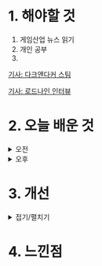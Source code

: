 
# 1. 해야할 것

1. 게임산업 뉴스 읽기 
2. 개인 공부  
3. 

[기사: 다크앤다커 스팀](https://www.gamemeca.com/view.php?gid=1749724)

[기사: 로드나인 인터뷰](https://www.gameple.co.kr/news/articleView.html?idxno=209672)

# 2. 오늘 배운 것

<details>
<summary>오전</summary>

## 오늘의 뉴스
### 다크앤다커 스팀 재출시
![image](https://github.com/JM94Ent/TIL-WIL/assets/143363550/5860df51-46ad-44d7-b437-67e77a5462b3)
```
던전을 파밍하고 나오는 게임
그러니까 타르코프 같은 게임들은 유료BM을 짤때 스킨 같은 거나 전투패스를 내야한다고 생각한다.
정말 좋아한다면 이런 스킨류들은 한번쯤 해보고 싶을테니까
맵 같은 경우도 사람들에게 전부 오픈하되 유료 캠패인을 통해서 얻을 수 있는 스킨과 스토리 내러티브를 한다면 어땠을까?
```

### 로드나인 인터뷰
![image](https://github.com/JM94Ent/TIL-WIL/assets/143363550/8dd374db-3231-4e58-a6a6-288eb1cfca61)
```
새로운 MMORPG가 나왔다
하지만 이 게임... 리니지 냄새가 나는걸?
아직 게임 플레이나 BM들을 못봤지만 공성전이나 PVP이야기하는 걸 봐선 과금요소가 아주 많을 것 같다.
좀 더 지켜봐야할듯
```


■ 난투형 배틀로얄 '아수라장', 스팀넥스트페스트 출전
지난해 12월 CBT를 진행한 '디자드(D-ZARD)'의 신작 '아수라장'이 6월 스팀 넥스트 페스트에 출전합니다. '아수라장'은 쿼터뷰 형태로 펼쳐지는 애니메이션 풍 난투형 배틀로얄 액션 게임으로, 직관적인 조작과 대난투 시리즈를 연상케 하는 호쾌한 넉 백 시스템, 장외 아웃 시스템이 어우러진 게임입니다. 

■ [Ent+] NHN벅스, 음악 큐레이션 브랜드 'essential;' 2번째 엘범 발매
NHN벅스는 'essential; With Artist(에센셜 위드 아티스트)' 프로젝트의 두 번째 오리지널 앨범 'Every Night'을 제작해 발매하며, 음악 큐레이션 브랜드 'essential;(에센셜)'의 서비스 영역을 지속 확대한다고 10일 밝혔습니다. NHN벅스는 차별화된 음악 큐레이션 콘텐츠를 제공해온 essential; 브랜드를 활용해, 유명 아티스트와 함께 고품질 앨범을 선보이는 essential; With Artist 프로젝트를 진행 중입니다.

■ 카카오게임즈, '스톰게이트' 국내 퍼블리싱 계약 체결 
前 블리자드 출신 개발자들이 모여 설립한 '프로스트 자이언트 스튜디오'가 개발한 RTS '스톰게이트'가 카카오게임즈를 통해 국내 서비스됩니다. 카카오게임즈는 6월 10일, 스톰게이트의 국내 퍼블리싱에 대한 프로스트 자이언트 스튜디오와의 계약을 체결했다고 알리며, 게임의 국내 출시 및 서비스를 위해 협력해나갈 예정임을 밝혔습니다.

■ 규칙을 바꾸는 히어로 슈팅, '프래그 펑크'
게임사 배드 기타 스튜디오(Bad Guitar Studio)가 신작 '프래그 펑크'(FragPunk)를 10일 진행된 Xbox 쇼케이스에서 최초 공개했습니다. '프래그 펑크'는 기존 히어로 슈팅에서 규칙 변화를 접목한 게임입니다. 유저는 규칙을 바꿀 수 있는 '샤드'를 활용해 전략적인 플레이를 펼칠 수 있습니다. 예로 상대방의 머리를 키워 헤드샷을 더 쉽게 노릴 수도 있습니다.

■ 스타필드, 공식 샌드박스 모드 지원한다
베데스다가 '스타필드' 첫 번째 확장팩 '섀터드 스페이스'를 10일 Xbox 쇼케이스에서 공개했습니다.  크리에이션(Creations)을 통한 공식 모드 지원, 새 현상금 사냥 기능 및 퀘스트, 근접 무기 개선 사항이 업데이트 내역에 포함됐습니다. 크리에이션은 사소한 조정부터 대규모 모험까지 다양한 샌드박스 기능을 제공합니다.

■ '기어스 오브 워: E-데이' 드디어 밝혀지는 이머전스 
그날의 참상을 담은 시리즈 신작 '기어스 오브 워: E-데이(Gears of War: E-Day)'가 10일 최초로 공개됐습니다. Xbox는 Xbox를 대표하는 프랜차이즈 기어스 오브 워 시리즈 신작을 자사 게임 이벤트인 Xbox 게임 쇼케이스를 통해 공개했습니다.

■ 우크라이나 대표 게임, '스토커2' 실제 모습은? 
오랜 공백기를 지우고 준비 중인 시리즈 신작이자 GSC 게임 월드를 대표하는 프랜차이즈 기대작 '스토커 2: 초르노빌의 심장부(S.T.A.L.K.E.R. 2: Heart of Chornobyl)'의 플레이 영상이 Xbox 게임 쇼케이스를 통해 공개됐습니다. GSC 게임 월드 역시 이러한 선택에 관해 팬들이 원하는 새로운 경험을 이번 영상 속 언어를 통해 전하고 싶었다고 밝혔습니다.

■ 닌자반 사무라이반, '어쌔신 크리드 섀도우스' 게임플레이 
나오에와 야스케, 두 명의 주인공을 앞세운 시리즈 신작 '어쌔신 크리드 섀도우스'의 첫 게임 플레이가 공개됐습니다. 일찌감치 시노비 나오에와 사무라이 야스케, 둘의 다른 플레이를 예고한 만큼 처음 공개된 게임 플레이 에서도 서로 다른 방식의 전투와 게임 진행을 확인할 수 있습니다.

■ 中텔라 블레이드+中키로, '우창: 폴른 페더즈' 
명나라를 배경으로 한 액션 소울라이크, '우창: 폴른 페더즈(명말: 연허지우)'가 Xbox 게임 쇼케이스를 통해 그 액션을 공개했습니다. 게임은 명나라 말기를 배경으로 한 다크 판타지로 Xbox는 이번 작품을 소울라이크 액션 RPG로 정의하고 위험한 세계와 미스터리로 가득한 저주받은 땅의 여정을 그릴 것이라고 전했습니다.

■ 해리슨 포드 똑같네, 게임 '인디아나 존스: 그레이트 서클' 
머신게임즈가 개발 중인 인디아나 존스 시리즈 신작 '인디아나 존스: 그레이트 서클'의 새로운 플레이 영상이 공개됐습니다. 베데스다는 10일 진행된 Xbox 게임 쇼케이스를 통해 인디아나 존스: 그레이트 서클을 공개했습니 다.

■ 포르자 개발진이 만드는 Xbox 대표 RPG '페이블' 
포르자 시리즈로 유명한 플레이그라운드 게임즈의 리부트하는 페이블은 어떤입니다. 지난 Xbox 게임 쇼케이스2023에서 공개된 페이블의 영상이 인게임 엔진을 통한 컷신을 기반으로 게임의 전체적인 분위기를 전했습니다.   

■ N64 명작 '퍼펙트 다크' 리부트, 왜 기대작인지 증명했다 
그 리부트 타이틀의 게임 플레이가 10일 공개됐습니다. 여기에 1인칭 슈터 플레이, 근접 액션, 벽을 타는 파쿠르 액션, 좁은 통로를 지나는 슬라이딩 액션, 해킹 요소를 활용한 문 따기, 미래 지향적인 무기로 적을 제압하는 모습 등 매력적인 플레이가 잔뜩 담겼습니다.

■ 신화판 에오엠이 리메이크로, '에이지 오브 미쏠로지: 리톨드' 
그 리메이크 타이틀 '에이지 오브 미쏠로지: 리톨드'가 게임 플레이 담긴 신규 영상으로 공개됐습니다. 에이지 오브 엠파이어 시리즈에 등장하는 실존 병종부터 신화 속에 존재하는 유닛이 함께 팀을 이루고, 서로 상대하며 이루어지는 에이지 오브 미쏠로지만의 플레이 역시 익숙함과 새로움으로 함께 소개됐습니다.

■ 더 보스와 빅 보스의 만남 '메탈 기어 솔리드 델타' 
과거 PS2 시절 국내 정식 출시와 함께 시리즈 중에서도 국내에서 큰 인기를 끌었던 메탈 기어 솔리드3의 리메이크작, '메탈 기어 솔리드 델타: 스케이크 이터'의 신규 영상이 Xbox 게임 쇼케이스를 통해 공개됐습니다. 10일 Xbox 게임 쇼케이스를 통해 공개된 신규 영상에서는 기존의 게임 플레이 장면 외에도 시네마틱 컷신을 통해 다양한 캐릭터의 모습을 보다 깊이 있게 살펴볼 수 있습니다.

■ 오래 기다렸다, 드디어 공개된 '드래곤 에이지: 베일가드' 
시리즈 팬들이 오래도록 기다려온 드래곤 에이지 신작, '드래곤 에이지: 베일가드'의 첫 게임 영상을 공개했습니다. 오는 12일 '드래곤 에이지: 베일가드'의 공식 게임 플레이 트레일러 공개를 앞둔 EA는 그 첫 모습을 살펴볼 수 있는 트레일러를 Xbox 게임 쇼케이스를 통해 이틀 먼저 공개했습니다.

■ '둠: 다크 에이지', 이번엔 중세 지옥 악마 찢으러 간다 
여러 루머를 통해 꾸준히 그 존재가 예견됐던 둠 시리즈 신작, 둠: 다크 에이지(Doom: The Dark Ages)가 공개됐습니다. 중세 지옥에 떨어진 둠 슬레이어는 특유의 샷건 활용과 함께 적을 발로 차는 액션 등을 선보입니다.

■ 국산 액션 RPG '더 렐릭' 신규 플레이 영상
국내 개발사 프로젝트 클라우드 게임즈가 개발중인 액션 RPG '더 렐릭: 퍼스트 가디언(이하 더 렐릭)'의 신규 게임플레이 영상이 퓨처 게임쇼 2024 쇼케이스를 통해 공개됐습니다. 더 렐릭은 한때 번성했으나 몰락해버린 세계관을 배경으로, 위대한 유물 조각을 모아 공허를 닫고 평화를 되찾으려는 주인공의 여정을 그리는 액션 게임입니다. 

■ 다크소울 작곡가가 참여한 '산뜻한' RPG
스튜디오 카멜리아는 9일 진행된 퓨처 오브 플레이 2024 다이렉트를 통해 자사가 개발중인 신작 RPG '알자라: 라디언트 에코즈(이하 '알자라')'의 신규 영상을 공개했습니다. '알자라'는 클래식 JRPG에서 많은 영감을 받아 개발중인 3D 턴제 RPG입니다. 인간과 다양한 원소가 공존하는 '알자라'의 세계에서, 플레이어는 이웃 나라의 침공에 대항하는 저항군 케일라(Kayla)와 그의 동료들을 조작하며 세상에 평화를 가져오는 여정을 떠나게 됩니다.

■ 엄마가 게임보이 하면서 걷지 말라고 했지!
손에 쥔 게임보이를 플레이하는 동시에 3D 공간을 이동하는, 매우 독특한 형태의 퍼즐 게임이 퓨처 게임쇼 2024 쇼케이스를 통해 공개됐습니다. 플레이어는 1인칭 시점으로 진행되는 게임을 진행하면서, 동시에 게임기 속 플레이어를 함께 움직이게 됩니다. 3D 세상에서 움직이거나 점프를 하는 것이 2D 게임 속 주인공에게도 그대로 적용됩니다.

■ 넷이즈 신작 '원스 휴먼', 6월 10일 OBT 진행
넷이즈의 신작 서바이벌 게임 '원스 휴먼'이 퓨처 게임쇼 2024 쇼케이스를 통해 신규 정보와 함께 오픈 베타 일정을 공개했습니다. 7월 9일 정식 출시를 앞둔 게임은 오는 6월 10일부터 스팀을 통해 파이널 오픈 베타를 진행할 예정입니다.

■ 폴란드+사이버펑크=갓겜? '노바디 원츠 투 다이'
폴란드 신생 개발사 '크리티컬 히트 게임즈'가 퓨처 게임쇼 2024 쇼케이스를 통해 자사의 데뷔작인 '노바디 원츠 투 다이'의 키 비주얼을 공개했습니다. 게임은 2024년 출시를 목표로 개발되고 있습니다. '노바디 원츠 투 다이'는 디스토피아 세계관을 바탕으로 한 2329년 뉴욕을 그리는 범죄 스릴러 게임입니다. 

■ 더욱 진한 유혈 액션, '스페이스 마린2' 9월 9일 출시
세이버 인터렉티브가 개발중인 '워해머 40K: 스페이스 마린2(스페이스 마린2)'가 퓨처 게임쇼(Future Games Show) 2024를 통해 세부 정보를 공개했습니다. 게임은 오는 9월 9일 정식 출시되며, 현재 예약 판매를 진행중입니다. '스페이스 마린2'는 지난 2011년, 렉릭 엔터테인먼트가 개발한 원작의 정식 후속작입니다. 

■ 끊이질 않는 디도스 공격, T1 스트리밍 중단
T1은 "선수단을 향한 디도스 공격이 6개월간 계속되어 왔습니다. T1뿐만 아니라 디도스로 영향을 받은 다른 팀들이 정상적인 훈련을 재개할 수 있도록 라이엇 코리아, 라이엇 게임즈가 해결책을 마련할 것을 요구했으나 아직 해결책이 마련되지 않은 상황"이라고 말했습니다. 문제 해결이 될때까지 T1 LoL 선수단 스트리밍을 무기한 중단한다고 밝혔습니다.

■ '메타포: 리판타지오', SGF 통해 아키타이프 소개
페르소나 시리즈 핵심 개발진으로 유명한 하시노 카츠라, 소에지마 시게노리, 메구로 쇼지 3인방이 주축이 되어 설립된 아틀러스 산하 '스튜디오 제로'의 첫 작품 '메타포: 리판타지오'의 최신 트레일러가 지난 8일, 서머 게임 페스트 2024(이하 SGF 2024)를 통해 공개됐습니다. 

■ 해리포터 멀티 게임 '퀴디치 챔피언' 9월 3일 출시
해리포터 세계관에서 마법사들의 스포츠로도 유명한 퀴디치. 이 퀴디치를 기반으로 한 게임 '해리포터: 퀴디치 챔피언'이 지난 8일, 서머 게임 페스트 2024(이하 SGF 2024)를 통해 마침내 공개됐습니다. 플레이어는 추격꾼, 수색꾼, 몰이꾼, 파수꾼 중 하나를 선택해 빗자루를 타고 창공을 누비면서 퀴디치 경기를 치러야 합니다. 

■ '검은 신화: 오공', 신규 트레일러 공개 및 예약 판매 실시
중국 글로벌 게임 개발사 및 퍼블리셔 게임 사이언스(Game Science)는 2024 서머 게임 페스트(이하 SGF)에서 액션 RPG 기대작 ‘검은 신화: 오공’의 새로운 트레일러를 공개했습니다. 또한, 오늘부터 플레이스테이션5와 PC (스팀, 에픽 게임즈)를 통해 예약 주문할 수 있으며, 게임은 오는 8월 20일에 글로벌 출시될 예정이라고 발표했습니다. 

■ '다크 앤 다커', 15개월 만에 스팀으로 귀환
DMCA(Digital Millennium Copyright Act, 디지털 밀레니엄 저작권법) 위반으로 스팀에서 퇴출됐던 '다크 앤 다커'가 1년 3개월 만에 돌아왔습니다. 아이언메이스는 지난 8일, 서머 게임 페스트 2024(이하 SGF 2024)를 통해 신규 트레일러를 공개하면서 에픽게임즈 스토어 출시 및 스팀 복귀 소식을 알렸습니다. 

■ 8인 협동 리얼 좀비 슈터 '노 모어 룸 인 헬2'
2007년, '하프라이프2'의 모드로 개발되어 굉장한 인기를 끌었던 극사실적 협동 좀비 슈터인 '노 모어 룸 인 헬'의 후속작 '노 모어 룸 인 헬2'가 서머게임페스트를 통해 새 영상을 공개했습니다. '노 모어 룸 인 헬'은 올해 할로윈 시즌, 10월 말에서 11월 초 경 출시될 예정이나 정확한 날짜는 공개되지 않았습니다.

■ 액션 끝판왕 '팬텀 블레이드 제로', 실제 플레이 영상
1년 전, 몇몇 장면을 공개한 것 만으로 액션 게임계 최고 유망주 대열에 합류한 에스게임의 '팬텀 블레이드 제로'가 서머게임페스트 2024를 통해 플레이 영상을 공개했습니다. '팬텀 블레이드 제로'는 '쿵푸 펑크'라는 독특한 컨셉을 지닌 게임으로, 과장된 무협 풍의 액션 되에도 스팀펑크와 오컬트가 융합된 어두운 세계를 배경으로 합니다. 

■ 체코의 자존심, '킹덤 컴: 딜리버런스2' SGF 트레일러
체코 프라하에 위치한 게임 개발사 '워호스 스튜디오'의 대표작 '킹덤 컴: 딜리버런스'의 후속작인 '킹덤 컴: 딜리버런스2'의 새로운 트레일러 영상이 서머게임페스트 2024에서 공개되었습니다. '킹덤 컴: 딜리버런스2'는 올해 말 출시될 예정입니다.

■ 돌아온 타임머신, '문명7' 최초 공개
3대 악마의 게임, 타임머신, 한 턴 만 더, 옥수수를 내미는 Be폭력주의 간디로 유명한 '문명' 시리즈의 최신작, '문명7'이 서머게임페스트 2024를 통해 공개되었습니다. 시드 마이어의 문명7은 2025년 출시될 예정입니다.

■ 위메이드 신작 '미르의 전설2', 6월 12일 첫 공개
위메이드커넥트(대표 이호대)는 플레이웍스(대표 김광열)가 개발하고 자사가 서비스를 준비하고 있는 MMORPG ‘미르의 전설2: 기연’의 첫 공개 일자를 6월 12일로 확정했다고 7일 밝혔습니다.

■ "지속가능한 e스포츠를 위해, 공적기관 설립 필요"
김성원 의원은 "우리나라는 세계 최고 수준의 e스포츠 강대국이지만, 영광의 이면에는 e스포츠 구단의 양극화, LCK 디도스 공격 등 당면과제도 점점 커지고 있다"며 "우리 모두가 위기의식을 갖고 지속가능한 e스포츠 생태계 구축을 위해 머리를 맞대고 지혜를 모아야 한다"고 말했습니다.

■ 하이퍼캐주얼의 힘, '슈퍼센트' 4개월 만에 지난해 매출 넘어섰다
하이퍼캐주얼 게임사 슈퍼센트(대표 공준식)가 지난 4월까지 누적 매출액 516억 원을 달성하며 지난해 매출을 넘어섰다고 7일 밝혔습니다. 같은 기간 영업이익도 전년 대비 100% 이상 증가했습니다. 슈퍼센트는 전 세계 게임산업이 불황인 가운데 눈에 띄는 성과를 냈습니다. 슈퍼센트 관계자는 "오는 6월 말부터 7월까지 대규모 채용을 진행할 예정이다"라며 "채용에 관한 자세한 내용은 곧 공식 홈페이지 등을 통해 공지하겠다"고 말했습니다.

■ 브라운더스트2, '애니플러스'와 콜라보 카페 오픈
네오위즈(공동대표 김승철, 배태근)가 서비스하고 ㈜겜프스엔(대표 이준희)이 개발한 모바일 RPG ‘브라운더스트2(BrownDust2)’가‘애니플러스(ANIPLUS)’와 협업한 콜라보 카페를 오픈했다고 7일 밝혔습니다. 브라운더스트2 서비스 1주년을 앞두고 마련된 콜라보 카페는 지난 6일부터 오는 7월 7일까지 약 한 달간 ‘애니플러스샵’ 서울 합정점, 부산 서면점, 대전점, 광주점 총 4개 지점에서 운영됩니다.

■ 하드코어 MMO '에오스 블랙' 6월 20일 정식 출시
블루포션게임즈(대표 정재목, 조승진)는 자사의 차기작인 모바일 MMORPG '에오스 블랙'이 정식 출시 일자를 6월 20일로 확정했다고 밝혔습니다.

■ 엔씨 신작, '배틀크러쉬' 6월 27일 얼리 액세스 시작
엔씨소프트(공동대표 김택진, 박병무, 이하 엔씨(NC))의 난투형 대전 액션 신작 ‘배틀크러쉬(BATTLE CRUSH)’가 6월 27일 얼리 액세스(Early Access, 앞서 해보기) 버전을 출시합니다. 서비스 국가는 한국, 북미, 유럽, 아시아, 동남아 등의 100개국이며 이용자는 6월 27일 오후 4시(한국 기준)부터 닌텐도 스위치(Switch), 스팀, 구글 플레이스토어와 애플 앱스토어를 통해 배틀크러쉬를 플레이할 수 있습니다. 모든 플랫폼은 크로스 플레이(Cross-Play)를 지원합니다.

■ P의 거짓, 애플 디자인 어워드 2024 비주얼 부문 수상
네오위즈(공동대표 김승철, 배태근)는 ‘P의 거짓(Lies of P)’이 ‘애플 디자인 어워드 2024’에서 ‘비주얼 및 그래픽’ 부문을 수상했다고 7일 밝혔습니다. P의 거짓 ‘애플 디자인 어워드 2024’ 수상에 대한 자세한 내용은 애플 홈페이지에서 확인할 수 있습니다.

■ 건물주 고양이 키우기, 한 달 누적 매출 15억 원 기록
넵튠(217270 KOSDAQ)의 자회사 트리플라㈜(대표 허산)는 자체 개발한 모바일 방치형 경영 시뮬레이션 게임 ‘건물주 고양이 키우기(Office Cat: Idle Tycoon)’가 글로벌 론칭 1개월 만에 누적 100만 다운로드 및 매출 15억원을 달성했다고 밝혔습니다.
</details>


<details>
<summary>오후</summary>


</details>




# 3. 개선


<details>
<summary>접기/펼치기</summary>


</details>



# 4. 느낀점


